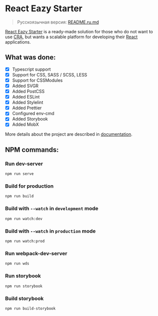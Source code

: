 # React Eazy Starter

> Русскоязычная версия: [README.ru.md](/README.ru.md)

[React Eazy Starter](https://github.com/FactorSef/ReactEazyStarter "React Eazy Starter Repository") is a ready-made solution for those who do not want to use [CRA](https://github.com/FactorSef/ReactEazyStarter "The official Create React App site"), but wants a scalable platform for developing their [React](https://reactjs.org "Official React.js site") applications.

## What was done:

-   [x] Typescript support
-   [x] Support for CSS, SASS / SCSS, LESS
-   [x] Support for CSSModules
-   [x] Added SVGR
-   [x] Added PostCSS
-   [x] Added ESLint
-   [x] Added Stylelint
-   [x] Added Prettier
-   [x] Configured env-cmd
-   [x] Added Storybook
-   [x] Added MobX

More details about the project are described in [documentation](/docs/intro.md).

## NPM commands:

### Run dev-server

```
npm run serve
```

### Build for production

```
npm run build
```

### Build with `--watch` in `development` mode

```
npm run watch:dev
```

### Build with `--watch` in `production` mode

```
npm run watch:prod
```

### Run webpack-dev-server

```
npm run wds
```

### Run storybook

```
npm run storybook
```

### Build storybook

```
npm run build-storybook
```
